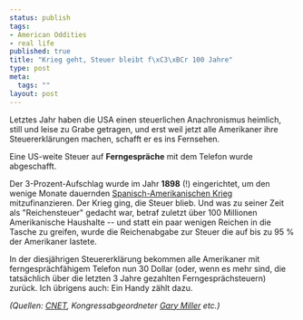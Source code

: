 ```yaml
--- 
status: publish
tags: 
- American Oddities
- real life
published: true
title: "Krieg geht, Steuer bleibt f\xC3\xBCr 100 Jahre"
type: post
meta: 
  tags: ""
layout: post
---
```

Letztes Jahr haben die USA einen steuerlichen Anachronismus heimlich, still und leise zu Grabe getragen, und erst weil jetzt alle Amerikaner ihre Steuererklärungen machen, schafft er es ins Fernsehen.

Eine US-weite Steuer auf <strong>Ferngespräche</strong> mit dem Telefon wurde abgeschafft.

Der 3-Prozent-Aufschlag wurde im Jahr <strong>1898</strong> (!) eingerichtet, um den wenige Monate dauernden <a href="http://de.wikipedia.org/wiki/Spanisch-Amerikanischer_Krieg">Spanisch-Amerikanischen Krieg</a> mitzufinanzieren. Der Krieg ging, die Steuer blieb. Und was zu seiner Zeit als "Reichensteuer" gedacht war, betraf zuletzt über 100 Millionen Amerikanische Haushalte -- und statt ein paar wenigen Reichen in die Tasche zu greifen, wurde die Reichenabgabe zur Steuer die auf bis zu 95 % der Amerikaner lastete.

In der diesjährigen Steuererklärung bekommen alle Amerikaner mit ferngesprächfähigem Telefon nun 30 Dollar (oder, wenn es mehr sind, die tatsächlich über die letzten 3 Jahre gezahlten Ferngesprächsteuern) zurück. Ich übrigens auch: Ein Handy zählt dazu.

<em>(Quellen: <a href="http://news.com.com/Telecom+tax+imposed+in+1898+finally+ends/2100-1037_3-6101004.html">CNET</a>, Kongressabgeordneter <a href="http://www.house.gov/garymiller/PhoneTax.html">Gary Miller</a> etc.)</em>
